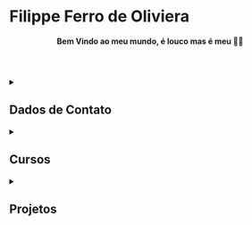# Filippe Ferro de Oliviera

<header> <Strong> <b> Bem Vindo ao meu mundo, é louco mas é meu 🤘🏻 </b> </Strong> </header>

<details>
  <summary>
  
## Dados de Contato  

</summary>
 <p> ✉️ <b> e-Mail</b>: filippe@ymail.com</p> 
 <p> 📱 <b> Whatsapp</b>: +55 (21) 97949-7788</p>
 <p> <img src="https://github.com/filippeoliveira/filippeoliveira/blob/main/Arquivos/linkedin.png"> &nbsp  <b> Linkedin</b>: <a href=https://www.linkedin.com/in/filippe-oliveira-2a997255/>Perfil Público</a></img> </p>
 <p> 🏫 <b> Formação </b>: Cursando Analise de Sistema (Estacio 2025.1)</p>
 <p> 🏫 <b> Fonte de Aprendizado</b>: Pegando experiência com a <a href="https://www.dio.me/users/filippeoliveira">DIO</a> </p>
</details>

<details>
  <summary>
  
## Cursos

  </summary>
<p>➡️Montagem e Manutenção de Micros (SOS Computadores 2005)</p>
<p>➡️Lógica de Programação com base em Java Script (Dio.me 2024)<a href="https://hermes.dio.me/certificates/GEZ6MLUV.pdf">📄</a> </p>
<p>➡️</p>
<p>➡️</p>
<p>➡️</p>
</details>

<details>
  <summary>

## Projetos
  </summary>
  <p>Página Web para o meu Motoclub (dei inicio): <a href="https://htmlpreview.github.io/?https://github.com/filippeoliveira/motorium/blob/main/index.html"> MOTORIUM </a> </p>
</details>

